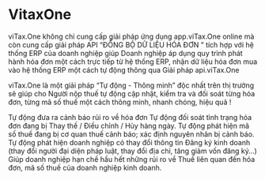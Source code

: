 # VitaxOne
viTax.One  không chỉ cung cấp giải pháp ứng dụng app.viTax.One online mà còn cung cấp giải pháp API “ĐỒNG BỘ DỮ LIỆU HÓA ĐƠN ” tích hợp với hệ thống ERP của doanh nghiệp giúp Doanh nghiệp áp dụng quy trình phát hành hóa đơn một cách trực tiếp từ hệ thống ERP, nhận dữ liệu hóa đơn mua vào hệ thống ERP một cách tự động thông qua Giải pháp api.viTax.One

viTax.One là một giải pháp “Tự động - Thông minh” độc nhất trên thị trường sẽ giúp cho Người nộp thuế tự động cập nhật, kiểm tra và đối soát từng hóa đơn, từng mã số thuế một cách thông minh, nhanh chóng, hiệu quả !

Tự động đưa ra cảnh báo rủi ro về hóa​ đơn
Tự động đối soát tình trạng hóa đơn đang bị Thay thế / Điều chỉnh / Hủy hàng ngày.
Tự động phát hiện mã số thuế đang bị cơ quan thuế cảnh báo; xác định nguyên nhân bị cảnh báo.
Tự động phát hiện doanh nghiệp có thay đổi thông tin Đăng ký kinh doanh (thay đổi người đại diện pháp luật, thay đổi địa chỉ, tăng giảm vốn đăng ký…)
Giúp doanh nghiệp hạn chế hầu hết những rủi ro về Thuế liên quan đến hóa đơn, mã số thuế của doanh nghiệp kinh doanh.
